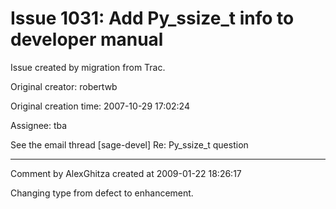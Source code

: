 # Issue 1031: Add Py_ssize_t info to developer manual

Issue created by migration from Trac.

Original creator: robertwb

Original creation time: 2007-10-29 17:02:24

Assignee: tba

See the email thread [sage-devel] Re: Py_ssize_t question


---

Comment by AlexGhitza created at 2009-01-22 18:26:17

Changing type from defect to enhancement.
